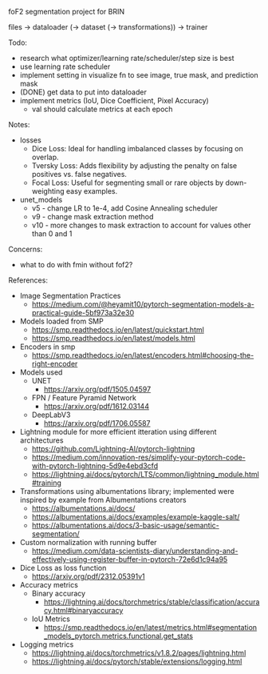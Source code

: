 foF2 segmentation project for BRIN

files -> dataloader (-> dataset (-> transformations)) -> trainer

Todo:
- research what optimizer/learning rate/scheduler/step size is best
- use learning rate scheduler
- implement setting in visualize fn to see image, true mask, and prediction mask
- (DONE) get data to put into dataloader
- implement metrics (IoU, Dice Coefficient, Pixel Accuracy)
    - val should calculate metrics at each epoch

Notes:
- losses
    - Dice Loss: Ideal for handling imbalanced classes by focusing on overlap.
    - Tversky Loss: Adds flexibility by adjusting the penalty on false positives vs. false negatives.
    - Focal Loss: Useful for segmenting small or rare objects by down-weighting easy examples.
- unet_models
    - v5 - change LR to 1e-4, add Cosine Annealing scheduler
    - v9 - change mask extraction method
    - v10 - more changes to mask extraction to account for values other than 0 and 1

Concerns:
- what to do with fmin without fof2?

References:
- Image Segmentation Practices
    - https://medium.com/@heyamit10/pytorch-segmentation-models-a-practical-guide-5bf973a32e30
- Models loaded from SMP
    - https://smp.readthedocs.io/en/latest/quickstart.html
    - https://smp.readthedocs.io/en/latest/models.html
- Encoders in smp
    - https://smp.readthedocs.io/en/latest/encoders.html#choosing-the-right-encoder
- Models used
    - UNET
        - https://arxiv.org/pdf/1505.04597
    - FPN / Feature Pyramid Network
        - https://arxiv.org/pdf/1612.03144
    - DeepLabV3
        - https://arxiv.org/pdf/1706.05587
- Lightning module for more efficient itteration using different architectures
    - https://github.com/Lightning-AI/pytorch-lightning
    - https://medium.com/innovation-res/simplify-your-pytorch-code-with-pytorch-lightning-5d9e4ebd3cfd
    - https://lightning.ai/docs/pytorch/LTS/common/lightning_module.html#training
- Transformations using albumentations library; implemented were inspired by example from Albumentations creators 
    - https://albumentations.ai/docs/
    - https://albumentations.ai/docs/examples/example-kaggle-salt/
    - https://albumentations.ai/docs/3-basic-usage/semantic-segmentation/
- Custom normalization with running buffer
    - https://medium.com/data-scientists-diary/understanding-and-effectively-using-register-buffer-in-pytorch-72e6d1c94a95
- Dice Loss as loss function
    - https://arxiv.org/pdf/2312.05391v1
- Accuracy metrics
    - Binary accuracy
        - https://lightning.ai/docs/torchmetrics/stable/classification/accuracy.html#binaryaccuracy
    - IoU Metrics
        - https://smp.readthedocs.io/en/latest/metrics.html#segmentation_models_pytorch.metrics.functional.get_stats
- Logging metrics
    - https://lightning.ai/docs/torchmetrics/v1.8.2/pages/lightning.html
    - https://lightning.ai/docs/pytorch/stable/extensions/logging.html
